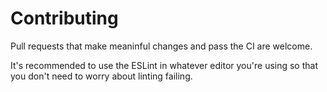 # Contributing

Pull requests that make meaninful changes and pass the CI are welcome.

It's recommended to use the ESLint in whatever editor you're using so that you don't need to worry about linting failing.
